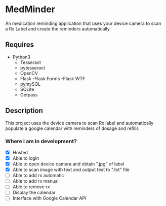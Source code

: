 # MedMinder
An medication reminding application that uses your device camera to scan a Rx Label and create the reminders automatically
## Requires
- Python3
	- Tesseract
	- pytesseract
	- OpenCV
	- Flask
		-Flask Forms
		-Flask WTF
	- pymySQL
	- SQLite
	- Getpass

## Description
This project uses the device camera to scan Rx label and automatically populate a google calendar with reminders of dosage and refills
### Where I am in development?
- [x] Hosted 
- [x] Able to login
- [x] Able to open device camera and obtain ".jpg" of label
- [x] Able to scan image with text and output text to ".txt" file
- [ ] Able to add rx automatic
- [ ] Able to add rx manual
- [ ] Able to remove rx
- [ ] Display the calendar
- [ ] Interface with Google Calendar API
